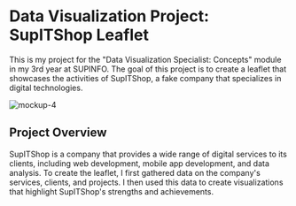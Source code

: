 # Data Visualization Project: SupITShop Leaflet
This is my project for the "Data Visualization Specialist: Concepts" module in my 3rd year at SUPINFO. The goal of this project is to create a leaflet that showcases the activities of SupITShop, a fake company that specializes in digital technologies.

![mockup-4](https://user-images.githubusercontent.com/45656429/231567528-20785c4a-d395-43e2-aea0-3e2dbf84e108.png)


## Project Overview
SupITShop is a company that provides a wide range of digital services to its clients, including web development, mobile app development, and data analysis. To create the leaflet, I first gathered data on the company's services, clients, and projects. I then used this data to create visualizations that highlight SupITShop's strengths and achievements.
